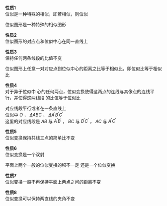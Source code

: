 **性质1**  
位似是一种特殊的相似，即若相似，则位似  
  
位似图形是一种特殊的相似图形  
  
**性质2**  
位似图形的对应点和位似中心在同一直线上  
  
**性质3**  
保持任何两条线段的比值不变  
  
位似图形上任意一对对应点到位似中心的距离之比等于相似比，即位似比等于相似比  
  
**性质4**  
对于异于位似中 心的任何两点，位似变换使得这两点的连线与其像点的连线平行，并使得这两线段 的比值等于位似比  
  
对应线段平行或者在一条直线上  
位似中 $O$ ， $\Delta ABC$ ， $\Delta A^\prime B^\prime C^\prime$  
这里的对应线段是 $AB$ 与 $A^\prime B^\prime$ ， $BC$ 与 $B^\prime C^\prime$ ， $AC$ 与 $A^\prime C^\prime$  
  
**性质5**  
位似变换保持共线三点的简单比不变  
  
**性质6**  
位似变换是一个双射  
  
平面上两个一般的位似变换的积不一定 还是一个位似变换  
  
**性质7**  
位似变换一般不再保持平面上两点之间的距离不变  
  
**性质8**  
位似变换可以保持两直线的夹角不变  

